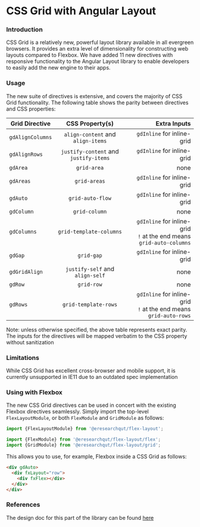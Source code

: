 # CSS Grid with Angular Layout

### Introduction

CSS Grid is a relatively new, powerful layout library available in all evergreen browsers. It provides
an extra level of dimensionality for constructing web layouts compared to Flexbox. We have added 11 new
directives with responsive functionality to the Angular Layout library to enable developers to easily add
the new engine to their apps.

### Usage

The new suite of directives is extensive, and covers the majority of CSS Grid functionality. The
following table shows the parity between directives and CSS properties:

| Grid Directive   | CSS Property(s)                           | Extra Inputs               |
| ---------------- |:-----------------------------------------:| --------------------------:|
| `gdAlignColumns` | `align-content` and `align-items`         | `gdInline` for inline-grid |
| `gdAlignRows`    | `justify-content` and `justify-items`     | `gdInline` for inline-grid |
| `gdArea`         | `grid-area`                               | none                       |
| `gdAreas`        | `grid-areas`                              | `gdInline` for inline-grid |
| `gdAuto`         | `grid-auto-flow`                          | `gdInline` for inline-grid |
| `gdColumn`       | `grid-column`                             | none                       |
| `gdColumns`      | `grid-template-columns`                   | `gdInline` for inline-grid<br>`!` at the end means `grid-auto-columns` |
| `gdGap`          | `grid-gap`                                | `gdInline` for inline-grid |
| `gdGridAlign`    | `justify-self` and `align-self`           | none                       |
| `gdRow`          | `grid-row`                                | none                       |
| `gdRows`         | `grid-template-rows`                      | `gdInline` for inline-grid<br>`!` at the end means `grid-auto-rows`  |

Note: unless otherwise specified, the above table represents exact parity. The inputs for the
directives will be mapped verbatim to the CSS property without sanitization

### Limitations

While CSS Grid has excellent cross-browser and mobile support, it is currently unsupported in IE11
due to an outdated spec implementation

### Using with Flexbox

The new CSS Grid directives can be used in concert with the existing Flexbox directives seamlessly.
Simply import the top-level `FlexLayoutModule`, or both `FlexModule` and `GridModule` as follows:

```typescript
import {FlexLayoutModule} from '@eresearchqut/flex-layout';
```

```typescript
import {FlexModule} from '@eresearchqut/flex-layout/flex';
import {GridModule} from '@eresearchqut/flex-layout/grid';
```

This allows you to use, for example, Flexbox inside a CSS Grid as follows:

```html
<div gdAuto>
  <div fxLayout="row">
    <div fxFlex></div>
  </div>
</div>
```

### References

The design doc for this part of the library can be found
[here](https://docs.google.com/document/d/1YjKHAV7-wh5UZd4snoyw6bVWe1X5JF-zDaUFa8-JDtE)